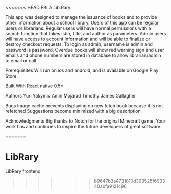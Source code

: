 <<<<<<< HEAD
FBLA Lib.Rary

This app was designed to manage the issuance of books and to provide other information about a school library. Users of this app can be regular users or librarians. Regular users will have normal permissions with a search function that takes isbn, title, and author as parameters. Admin users will have access to account information and will be able to finalize or destroy checkout requests. To login as admin, username is admin and password is password. Overdue books will show red warning sign and user emails and phone numbers are stored in database to allow librarian/admin to email or call.

Prerequisites
Will run on ios and android, and is available on Google Play Store.

Built With
React native 0.5*

Authors
Yuri Yakymiv
Amin Mojarad
Timothy James Gallagher

Bugs
Image cache prevents displaying on new fetch book because it is not refetched
Suggestions become minimized with a big description

Acknowledgments
Big thanks to Notch for the original Minecraft game.
Your work has and continues to inspire the future developers of great software.


=======
# LibRary
LibRary frontend
>>>>>>> b9647b3a4731810d303525f693340abfa9121c96
